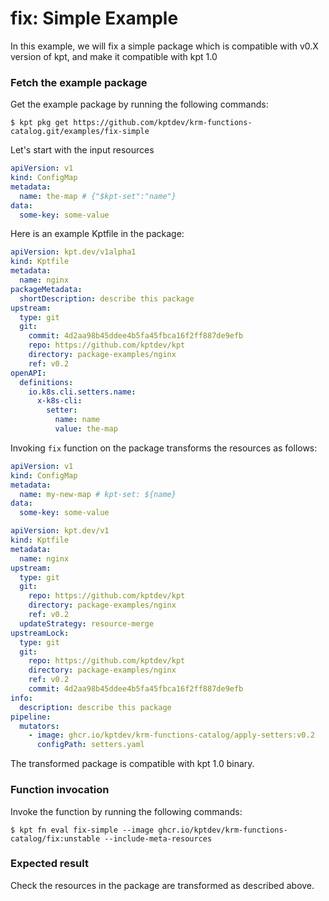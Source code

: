 # fix: Simple Example

In this example, we will fix a simple package which is compatible with v0.X version of kpt,
and make it compatible with kpt 1.0

### Fetch the example package

Get the example package by running the following commands:

```shell
$ kpt pkg get https://github.com/kptdev/krm-functions-catalog.git/examples/fix-simple
```

Let's start with the input resources

```yaml
apiVersion: v1
kind: ConfigMap
metadata:
  name: the-map # {"$kpt-set":"name"}
data:
  some-key: some-value
```

Here is an example Kptfile in the package:

```yaml
apiVersion: kpt.dev/v1alpha1
kind: Kptfile
metadata:
  name: nginx
packageMetadata:
  shortDescription: describe this package
upstream:
  type: git
  git:
    commit: 4d2aa98b45ddee4b5fa45fbca16f2ff887de9efb
    repo: https://github.com/kptdev/kpt
    directory: package-examples/nginx
    ref: v0.2
openAPI:
  definitions:
    io.k8s.cli.setters.name:
      x-k8s-cli:
        setter:
          name: name
          value: the-map
```

Invoking `fix` function on the package transforms the resources as follows:

```yaml
apiVersion: v1
kind: ConfigMap
metadata:
  name: my-new-map # kpt-set: ${name}
data:
  some-key: some-value
```

<!-- @skip -->
```yaml
apiVersion: kpt.dev/v1
kind: Kptfile
metadata:
  name: nginx
upstream:
  type: git
  git:
    repo: https://github.com/kptdev/kpt
    directory: package-examples/nginx
    ref: v0.2
  updateStrategy: resource-merge
upstreamLock:
  type: git
  git:
    repo: https://github.com/kptdev/kpt
    directory: package-examples/nginx
    ref: v0.2
    commit: 4d2aa98b45ddee4b5fa45fbca16f2ff887de9efb
info:
  description: describe this package
pipeline:
  mutators:
    - image: ghcr.io/kptdev/krm-functions-catalog/apply-setters:v0.2
      configPath: setters.yaml
```

The transformed package is compatible with kpt 1.0 binary.

### Function invocation

Invoke the function by running the following commands:

```shell
$ kpt fn eval fix-simple --image ghcr.io/kptdev/krm-functions-catalog/fix:unstable --include-meta-resources
```

### Expected result

Check the resources in the package are transformed as described above.
